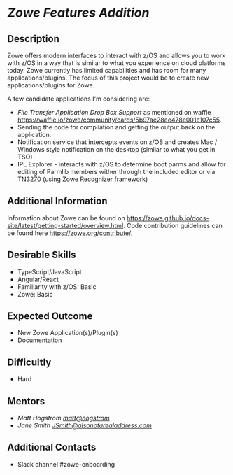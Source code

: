 
# *Zowe Features Addition*

## Description
Zowe offers modern interfaces to interact with z/OS and allows you to work with z/OS in a way that is similar to what you experience on cloud platforms today. Zowe currently has limited capabilities and has room for many applications/plugins. The focus of this project would be to create new applications/plugins for Zowe.  

A few candidate applications I'm considering are:

* *File Transfer Application Drop Box Support* as mentioned on waffle https://waffle.io/zowe/community/cards/5b97ae28ee478e001e107c55.   
* Sending the code for compilation and getting the output back on the application.   
* Notification service that intercepts events on z/OS and creates Mac / Windows style notification on the desktop (similar to what you get in TSO)  
* IPL Explorer - interacts with z/OS to determine boot parms and allow for editing of Parmlib members wither through the included editor or via TN3270 (using Zowe Recognizer framework)

## Additional Information
Information about Zowe can be found on https://zowe.github.io/docs-site/latest/getting-started/overview.html. Code contribution guidelines can be found here https://zowe.org/contribute/. 


## Desirable Skills
* TypeScript/JavaScript
* Angular/React
* Familiarity with z/OS: Basic  
* Zowe: Basic  


## Expected Outcome
* New Zowe Application(s)/Plugin(s)
* Documentation

## Difficultly
* Hard

## Mentors
  * *Matt Hogstrom <matt@hogstrom>*
  * *Jane Smith <JSmith@alsonotarealaddress.com>*

## Additional Contacts
* Slack channel #zowe-onboarding

